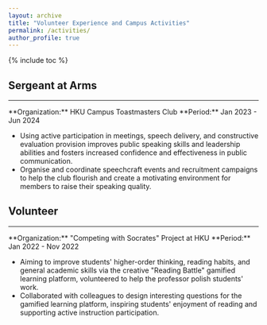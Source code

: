 ```yaml
---
layout: archive
title: "Volunteer Experience and Campus Activities"
permalink: /activities/
author_profile: true
---
```


{% include toc %}

## Sergeant at Arms 
<hr class="custom-hr">
**Organization:**  HKU Campus Toastmasters Club  
**Period:** Jan 2023 - Jun 2024 

 - Using active participation in meetings, speech delivery, and constructive evaluation provision improves public speaking skills and leadership abilities and fosters increased confidence and effectiveness in public communication.
 - Organise and coordinate speechcraft events and recruitment campaigns to help the club flourish and create a motivating environment for members to raise their speaking quality.



## Volunteer 
<hr class="custom-hr">
**Organization:** "Competing with Socrates" Project at HKU  
**Period:** Jan 2022 - Nov 2022 

 - Aiming to improve students' higher-order thinking, reading habits, and general academic skills via the creative "Reading Battle" gamified learning platform, volunteered to help the professor polish students' work.
 - Collaborated with colleagues to design interesting questions for the gamified learning platform, inspiring students' enjoyment of reading and supporting active instruction participation.


